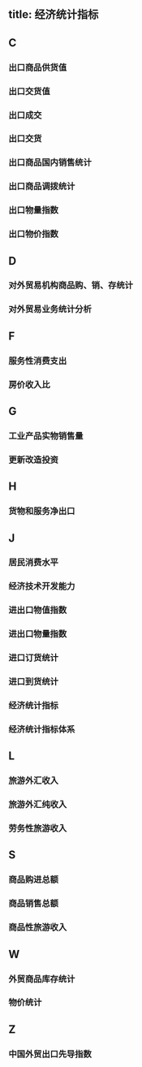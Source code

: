 title: 经济统计指标
------------------------------------
<!-- zh-CN:+ -->
## C
### 出口商品供货值
### 出口交货值
### 出口成交
### 出口交货
### 出口商品国内销售统计
### 出口商品调拨统计
### 出口物量指数
### 出口物价指数
## D
### 对外贸易机构商品购、销、存统计
### 对外贸易业务统计分析
## F
### 服务性消费支出
### 房价收入比
## G
### 工业产品实物销售量
### 更新改造投资
## H
### 货物和服务净出口
## J
### 居民消费水平
### 经济技术开发能力
### 进出口物值指数
### 进出口物量指数
### 进口订货统计
### 进口到货统计
### 经济统计指标
### 经济统计指标体系
## L
### 旅游外汇收入
### 旅游外汇纯收入
### 劳务性旅游收入
## S
### 商品购进总额
### 商品销售总额
### 商品性旅游收入
## W
### 外贸商品库存统计
### 物价统计
## Z
### 中国外贸出口先导指数
<!-- zh-CN:- -->

